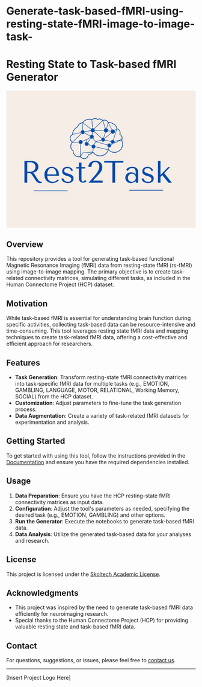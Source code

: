 # Generate-task-based-fMRI-using-resting-state-fMRI-image-to-image-task-

# Resting State to Task-based fMRI Generator

<img src="pics/logo_git.jpg" alt="Logo" width="800">

## Overview

This repository provides a tool for generating task-based functional Magnetic Resonance Imaging (fMRI) data from resting-state fMRI (rs-fMRI) using image-to-image mapping. The primary objective is to create task-related connectivity matrices, simulating different tasks, as included in the Human Connectome Project (HCP) dataset.

## Motivation

While task-based fMRI is essential for understanding brain function during specific activities, collecting task-based data can be resource-intensive and time-consuming. This tool leverages resting state fMRI data and mapping techniques to create task-related fMRI data, offering a cost-effective and efficient approach for researchers.

## Features

- **Task Generation**: Transform resting-state fMRI connectivity matrices into task-specific fMRI data for multiple tasks (e.g., EMOTION, GAMBLING, LANGUAGE, MOTOR, RELATIONAL, Working Memory, SOCIAL) from the HCP dataset.
- **Customization**: Adjust parameters to fine-tune the task generation process.
- **Data Augmentation**: Create a variety of task-related fMRI datasets for experimentation and analysis.

## Getting Started

To get started with using this tool, follow the instructions provided in the [Documentation](documentation-link) and ensure you have the required dependencies installed.

## Usage

1. **Data Preparation**: Ensure you have the HCP resting-state fMRI connectivity matrices as input data.
2. **Configuration**: Adjust the tool's parameters as needed, specifying the desired task (e.g., EMOTION, GAMBLING) and other options.
3. **Run the Generator**: Execute the notebooks to generate task-based fMRI data.
4. **Data Analysis**: Utilize the generated task-based data for your analyses and research.


## License

This project is licensed under the [Skoltech Academic License](https://skoltech.link.sendsay.ru/skoltech/5934,=0eFJuHmzJ2ZpovBFJQumjvg/8326,2649009,104417,?aHR0cHM6Ly93d3cuc2tvbHRlY2gucnUvYXBwL2RhdGEvdXBsb2Fkcy8yMDIzLzA5L1NBTF92LjEuMF9FTi5wZGY=).

## Acknowledgments

- This project was inspired by the need to generate task-based fMRI data efficiently for neuroimaging research.
- Special thanks to the Human Connectome Project (HCP) for providing valuable resting state and task-based fMRI data.

## Contact

For questions, suggestions, or issues, please feel free to [contact us](mailto:your-email@example.com).

---

[Insert Project Logo Here]

